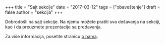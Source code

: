 +++
title = "Sajt sekcije"
date = "2017-03-12"
tags = ["obaveštenje"]
draft = false
author = "sekcija"
+++

Dobrodošli na sajt sekcije. Na njemu možete pratiti sva dešavanja na sekciji, kao i da preuzmete prezentacije sa predavanja.

Za više informacija, posetite stranicu [o nama](http://pfe-sekcija.me/about/).